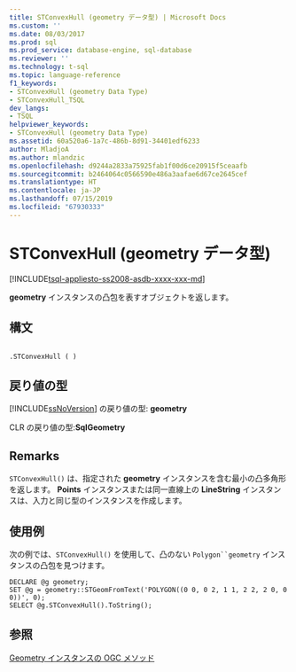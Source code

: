 ```yaml
---
title: STConvexHull (geometry データ型) | Microsoft Docs
ms.custom: ''
ms.date: 08/03/2017
ms.prod: sql
ms.prod_service: database-engine, sql-database
ms.reviewer: ''
ms.technology: t-sql
ms.topic: language-reference
f1_keywords:
- STConvexHull (geometry Data Type)
- STConvexHull_TSQL
dev_langs:
- TSQL
helpviewer_keywords:
- STConvexHull (geometry Data Type)
ms.assetid: 60a520a6-1a7c-486b-8d91-34401edf6233
author: MladjoA
ms.author: mlandzic
ms.openlocfilehash: d9244a2833a75925fab1f00d6ce20915f5ceaafb
ms.sourcegitcommit: b2464064c0566590e486a3aafae6d67ce2645cef
ms.translationtype: HT
ms.contentlocale: ja-JP
ms.lasthandoff: 07/15/2019
ms.locfileid: "67930333"
---
```

# <a name="stconvexhull-geometry-data-type"></a>STConvexHull (geometry データ型)
[!INCLUDE[tsql-appliesto-ss2008-asdb-xxxx-xxx-md](../../includes/tsql-appliesto-ss2008-asdb-xxxx-xxx-md.md)]

**geometry** インスタンスの凸包を表すオブジェクトを返します。
  
## <a name="syntax"></a>構文  
  
```  
  
.STConvexHull ( )  
```  
  
## <a name="return-types"></a>戻り値の型  
 [!INCLUDE[ssNoVersion](../../includes/ssnoversion-md.md)] の戻り値の型: **geometry**  
  
 CLR の戻り値の型:**SqlGeometry**  
  
## <a name="remarks"></a>Remarks  
 `STConvexHull()` は、指定された **geometry** インスタンスを含む最小の凸多角形を返します。 **Points** インスタンスまたは同一直線上の **LineString** インスタンスは、入力と同じ型のインスタンスを作成します。  
  
## <a name="examples"></a>使用例  
 次の例では、`STConvexHull()` を使用して、凸のない `Polygon``geometry` インスタンスの凸包を見つけます。  
  
```  
DECLARE @g geometry;  
SET @g = geometry::STGeomFromText('POLYGON((0 0, 0 2, 1 1, 2 2, 2 0, 0 0))', 0);  
SELECT @g.STConvexHull().ToString();  
```  
  
## <a name="see-also"></a>参照  
 [Geometry インスタンスの OGC メソッド](../../t-sql/spatial-geometry/ogc-methods-on-geometry-instances.md)  
  
  

